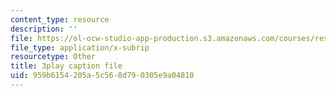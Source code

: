 ```yaml
---
content_type: resource
description: ''
file: https://ol-ocw-studio-app-production.s3.amazonaws.com/courses/res-tll-004-stem-concept-videos-fall-2013/959b6154205a5c568d790305e9a04810_pazn1IIeDEU.vtt
file_type: application/x-subrip
resourcetype: Other
title: 3play caption file
uid: 959b6154-205a-5c56-8d79-0305e9a04810
---
```

